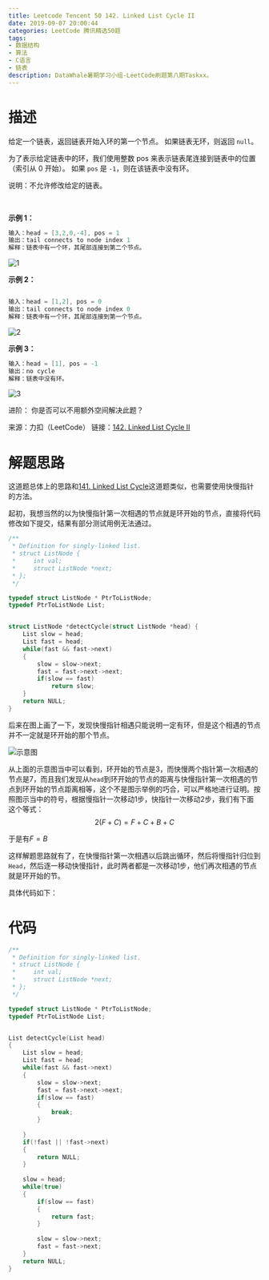 ```yaml
---
title: Leetcode Tencent 50 142. Linked List Cycle II
date: 2019-09-07 20:00:44
categories: LeetCode 腾讯精选50题
tags:
- 数据结构
- 算法
- C语言
- 链表
description: DataWhale暑期学习小组-LeetCode刷题第八期Taskxx。
---
```


# 描述

给定一个链表，返回链表开始入环的第一个节点。 如果链表无环，则返回 `null`。

为了表示给定链表中的环，我们使用整数 pos 来表示链表尾连接到链表中的位置（索引从 0 开始）。 如果 `pos` 是 `-1`，则在该链表中没有环。

说明：不允许修改给定的链表。

 

**示例 1：**

```c
输入：head = [3,2,0,-4], pos = 1
输出：tail connects to node index 1
解释：链表中有一个环，其尾部连接到第二个节点。
```

![1](https://assets.leetcode-cn.com/aliyun-lc-upload/uploads/2018/12/07/circularlinkedlist.png)

**示例 2：**

```c

输入：head = [1,2], pos = 0
输出：tail connects to node index 0
解释：链表中有一个环，其尾部连接到第一个节点。
```

![2](https://assets.leetcode-cn.com/aliyun-lc-upload/uploads/2018/12/07/circularlinkedlist_test2.png)

**示例 3：**

```c
输入：head = [1], pos = -1
输出：no cycle
解释：链表中没有环。
```

![3](https://assets.leetcode-cn.com/aliyun-lc-upload/uploads/2018/12/07/circularlinkedlist_test3.png)


进阶：
你是否可以不用额外空间解决此题？

来源：力扣（LeetCode）
链接：[142. Linked List Cycle II](https://leetcode-cn.com/problems/linked-list-cycle-ii)




# 解题思路

这道题总体上的思路和[141. Linked List Cycle](http://datacruiser.io/2019/09/07/Leetcode-Tencent-50-141-Linked-List-Cycle/)这道题类似，也需要使用快慢指针的方法。

起初，我想当然的以为快慢指针第一次相遇的节点就是环开始的节点，直接将代码修改如下提交，结果有部分测试用例无法通过。

```c
/**
 * Definition for singly-linked list.
 * struct ListNode {
 *     int val;
 *     struct ListNode *next;
 * };
 */

typedef struct ListNode * PtrToListNode;
typedef PtrToListNode List;


struct ListNode *detectCycle(struct ListNode *head) {
    List slow = head;
    List fast = head;
    while(fast && fast->next)
    {
        slow = slow->next;
        fast = fast->next->next;
        if(slow == fast)
            return slow;
    }
    return NULL;
}
```

后来在图上画了一下，发现快慢指针相遇只能说明一定有环，但是这个相遇的节点并不一定就是环开始的那个节点。

![示意图](https://machinelearning-1255641038.cos.ap-chengdu.myqcloud.com/Datacruiser_Blog_Sources/LeetCode_Tencent50/Linked%20Cycle%20II.png)

从上面的示意图当中可以看到，环开始的节点是3，而快慢两个指针第一次相遇的节点是7，而且我们发现从`head`到环开始的节点的距离与快慢指针第一次相遇的节点到环开始的节点距离相等，这个不是图示举例的巧合，可以严格地进行证明。按照图示当中的符号，根据慢指针一次移动1步，快指针一次移动2步，我们有下面这个等式：
$$2(F+C)=F+C+B+C$$

于是有$F=B$

这样解题思路就有了，在快慢指针第一次相遇以后跳出循环，然后将慢指针归位到`Head`，然后逐一移动快慢指针，此时两者都是一次移动1步，他们再次相遇的节点就是环开始的节。

具体代码如下：


# 代码

```c
/**
 * Definition for singly-linked list.
 * struct ListNode {
 *     int val;
 *     struct ListNode *next;
 * };
 */

typedef struct ListNode * PtrToListNode;
typedef PtrToListNode List;


List detectCycle(List head) 
{
    List slow = head;
    List fast = head;
    while(fast && fast->next)
    {
        slow = slow->next;
        fast = fast->next->next;
        if(slow == fast)
        {
            break;
        }
            
    }
    if(!fast || !fast->next) 
    {
        return NULL;
    }
        
    slow = head;
    while(true)
    {
        if(slow == fast)
        {
            return fast;
        }
            
        slow = slow->next;
        fast = fast->next;
    }
    return NULL;
}
```